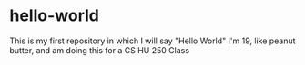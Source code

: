 # hello-world
This is my first repository in which I will say "Hello World"
I'm 19, like peanut butter, and am doing this for a CS HU 250 Class
